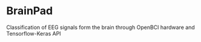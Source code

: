 # BrainPad
Classification of EEG signals form the brain through OpenBCI hardware and Tensorflow-Keras API
